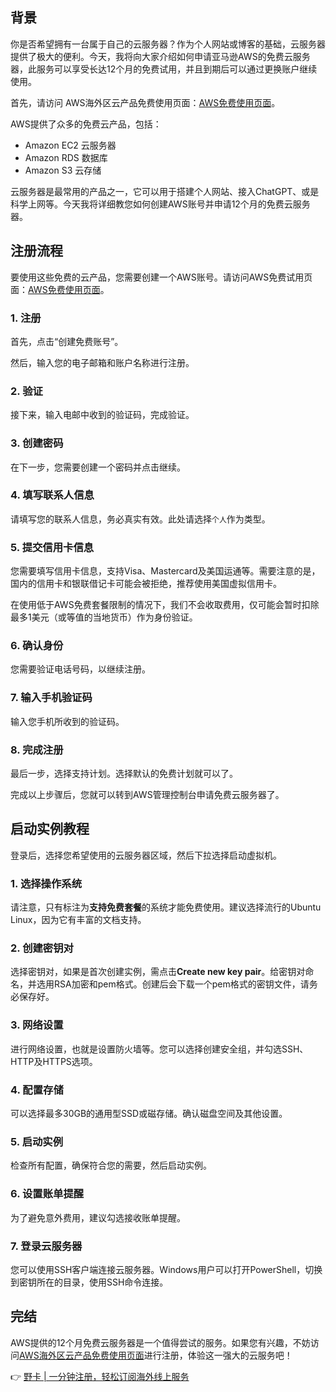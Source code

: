 ## 背景

你是否希望拥有一台属于自己的云服务器？作为个人网站或博客的基础，云服务器提供了极大的便利。今天，我将向大家介绍如何申请亚马逊AWS的免费云服务器，此服务可以享受长达12个月的免费试用，并且到期后可以通过更换账户继续使用。 

首先，请访问 AWS海外区云产品免费使用页面：[AWS免费使用页面](https://bit.ly/bewildcard)。

AWS提供了众多的免费云产品，包括：

- Amazon EC2 云服务器
- Amazon RDS 数据库
- Amazon S3 云存储

云服务器是最常用的产品之一，它可以用于搭建个人网站、接入ChatGPT、或是科学上网等。今天我将详细教您如何创建AWS账号并申请12个月的免费云服务器。

## 注册流程

要使用这些免费的云产品，您需要创建一个AWS账号。请访问AWS免费试用页面：[AWS免费使用页面](https://bit.ly/bewildcard)。

### 1. 注册

首先，点击“创建免费账号”。

然后，输入您的电子邮箱和账户名称进行注册。

### 2. 验证

接下来，输入电邮中收到的验证码，完成验证。

### 3. 创建密码

在下一步，您需要创建一个密码并点击继续。

### 4. 填写联系人信息

请填写您的联系人信息，务必真实有效。此处请选择`个人`作为类型。

### 5. 提交信用卡信息

您需要填写信用卡信息，支持Visa、Mastercard及美国运通等。需要注意的是，国内的信用卡和银联借记卡可能会被拒绝，推荐使用美国虚拟信用卡。

在使用低于AWS免费套餐限制的情况下，我们不会收取费用，仅可能会暂时扣除最多1美元（或等值的当地货币）作为身份验证。

### 6. 确认身份

您需要验证电话号码，以继续注册。

### 7. 输入手机验证码

输入您手机所收到的验证码。

### 8. 完成注册

最后一步，选择支持计划。选择默认的免费计划就可以了。

完成以上步骤后，您就可以转到AWS管理控制台申请免费云服务器了。

## 启动实例教程

登录后，选择您希望使用的云服务器区域，然后下拉选择启动虚拟机。

### 1. 选择操作系统

请注意，只有标注为**支持免费套餐**的系统才能免费使用。建议选择流行的Ubuntu Linux，因为它有丰富的文档支持。

### 2. 创建密钥对

选择密钥对，如果是首次创建实例，需点击**Create new key pair**。给密钥对命名，并选用RSA加密和pem格式。创建后会下载一个pem格式的密钥文件，请务必保存好。

### 3. 网络设置

进行网络设置，也就是设置防火墙等。您可以选择创建安全组，并勾选SSH、HTTP及HTTPS选项。

### 4. 配置存储

可以选择最多30GB的通用型SSD或磁存储。确认磁盘空间及其他设置。

### 5. 启动实例

检查所有配置，确保符合您的需要，然后启动实例。

### 6. 设置账单提醒

为了避免意外费用，建议勾选接收账单提醒。

### 7. 登录云服务器

您可以使用SSH客户端连接云服务器。Windows用户可以打开PowerShell，切换到密钥所在的目录，使用SSH命令连接。

## 完结

AWS提供的12个月免费云服务器是一个值得尝试的服务。如果您有兴趣，不妨访问[AWS海外区云产品免费使用页面](https://bit.ly/bewildcard)进行注册，体验这一强大的云服务吧！

👉 [野卡 | 一分钟注册，轻松订阅海外线上服务](https://bit.ly/bewildcard)